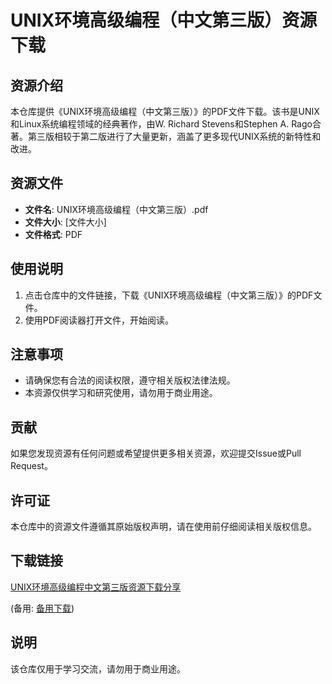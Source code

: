 # UNIX环境高级编程（中文第三版）资源下载

## 资源介绍

本仓库提供《UNIX环境高级编程（中文第三版）》的PDF文件下载。该书是UNIX和Linux系统编程领域的经典著作，由W. Richard Stevens和Stephen A. Rago合著。第三版相较于第二版进行了大量更新，涵盖了更多现代UNIX系统的新特性和改进。

## 资源文件

- **文件名**: UNIX环境高级编程（中文第三版）.pdf
- **文件大小**: [文件大小]
- **文件格式**: PDF

## 使用说明

1. 点击仓库中的文件链接，下载《UNIX环境高级编程（中文第三版）》的PDF文件。
2. 使用PDF阅读器打开文件，开始阅读。

## 注意事项

- 请确保您有合法的阅读权限，遵守相关版权法律法规。
- 本资源仅供学习和研究使用，请勿用于商业用途。

## 贡献

如果您发现资源有任何问题或希望提供更多相关资源，欢迎提交Issue或Pull Request。

## 许可证

本仓库中的资源文件遵循其原始版权声明，请在使用前仔细阅读相关版权信息。

## 下载链接
[UNIX环境高级编程中文第三版资源下载分享](https://pan.quark.cn/s/5b1d1a0236bc) 

(备用: [备用下载](https://pan.baidu.com/s/18mZMrPZc9FTvO3zYFVjLOw?pwd=1234))

## 说明

该仓库仅用于学习交流，请勿用于商业用途。
